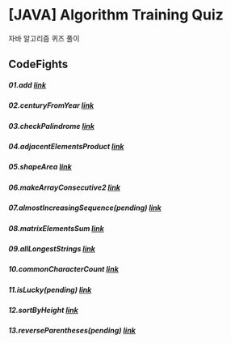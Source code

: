 # [JAVA] Algorithm Training Quiz
자바 알고리즘 퀴즈 풀이

## CodeFights
##### 01.add [link]()
##### 02.centuryFromYear [link]()
##### 03.checkPalindrome [link](https://github.com/RicheyHans/-JAVA-algorithm/blob/master/codefights/checkPalindrome.java)
##### 04.adjacentElementsProduct [link](https://github.com/RicheyHans/-JAVA-algorithm/blob/master/codefights/adjacentElementsProduct.java)
##### 05.shapeArea [link](https://github.com/RicheyHans/-JAVA-algorithm/blob/master/codefights/shapeArea.java)
##### 06.makeArrayConsecutive2 [link](https://github.com/RicheyHans/-JAVA-algorithm/blob/master/codefights/makeArrayConsecutive2.java)
##### 07.almostIncreasingSequence(_pending_) [link](https://github.com/RicheyHans/-JAVA-algorithm/blob/master/codefights/almostIncreasingSequence.java)
##### 08.matrixElementsSum [link](https://github.com/RicheyHans/-JAVA-algorithm/blob/master/codefights/matrixElementsSum.java)
##### 09.allLongestStrings [link](https://github.com/RicheyHans/-JAVA-algorithm/blob/master/codefights/allLongestStrings.java)
##### 10.commonCharacterCount [link](https://github.com/RicheyHans/-JAVA-algorithm/blob/master/codefights/commonCharacterCount.java)
##### 11.isLucky(_pending_)  [link](https://github.com/RicheyHans/-JAVA-algorithm/blob/master/codefights/isLucky.java)
##### 12.sortByHeight [link](https://github.com/RicheyHans/-JAVA-algorithm/blob/master/codefights/sortByHeight.java)
##### 13.reverseParentheses(_pending_) [link]()
